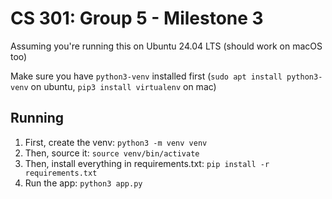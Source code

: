 # CS 301: Group 5 - Milestone 3

Assuming you're running this on Ubuntu 24.04 LTS (should work on macOS too)

Make sure you have `python3-venv` installed first (`sudo apt install python3-venv` on ubuntu, `pip3 install virtualenv` on mac)

## Running

1. First, create the venv: `python3 -m venv venv` 
2. Then, source it: `source venv/bin/activate`
3. Then, install everything in requirements.txt: `pip install -r requirements.txt`
4. Run the app: `python3 app.py`
